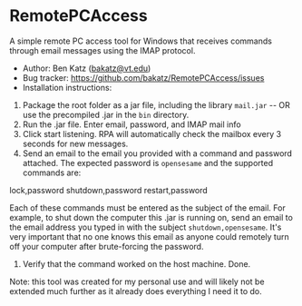 RemotePCAccess
================
A simple remote PC access tool for Windows that receives commands through email messages using the IMAP protocol.

* Author: Ben Katz (<bakatz@vt.edu>)
* Bug tracker: <https://github.com/bakatz/RemotePCAccess/issues>
* Installation instructions:

1. Package the root folder as a jar file, including the library `mail.jar` -- OR use the precompiled .jar in the `bin` directory.
1. Run the .jar file. Enter email, password, and IMAP mail info
1. Click start listening. RPA will automatically check the mailbox every 3 seconds for new messages.
1. Send an email to the email you provided with a command and password attached. The expected password is `opensesame` and the supported commands are:

 lock,password
 shutdown,password
 restart,password

Each of these commands must be entered as the subject of the email. For example, to shut down the computer this .jar is running on, send an email to the email address you typed in with the subject `shutdown,opensesame`. It's very important that no one knows this email as anyone could remotely turn off your computer after brute-forcing the password.

1. Verify that the command worked on the host machine. Done.

Note: this tool was created for my personal use and will likely not be extended much further as it already does everything I need it to do.
